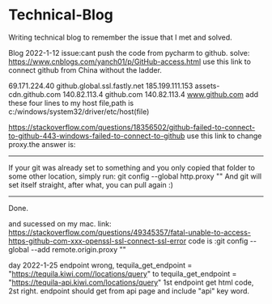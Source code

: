 # Technical-Blog
Writing technical blog to remember the issue that I met and solved.

Blog 2022-1-12
issue:cant push the code from pycharm to github.
solve:
https://www.cnblogs.com/yanch01/p/GitHub-access.html
use this link to connect github from China without the ladder.

69.171.224.40 github.global.ssl.fastly.net
185.199.111.153 assets-cdn.github.com
140.82.113.4 github.com
140.82.113.4 www.github.com
add these four lines to my host file,path is c:/windows/system32/driver/etc/host(file)

https://stackoverflow.com/questions/18356502/github-failed-to-connect-to-github-443-windows-failed-to-connect-to-github
use this link to change proxy.the answer is:

*************************************
If your git was already set to something and you only copied that folder to some other location, simply run:
git config --global http.proxy ""
And git will set itself straight, after what, you can pull again :)
*************************************

Done.

and sucessed on my mac.
link: https://stackoverflow.com/questions/49345357/fatal-unable-to-access-https-github-com-xxx-openssl-ssl-connect-ssl-error
code is :git config --global --add remote.origin.proxy ""


day 2022-1-25
endpoint wrong, 
tequila_get_endpoint = "https://tequila.kiwi.com//locations/query"
to
tequila_get_endpoint = "https://tequila-api.kiwi.com/locations/query"
1st endpoint get html code, 2st right.
endpoint should get from api page and include "api" key word.
